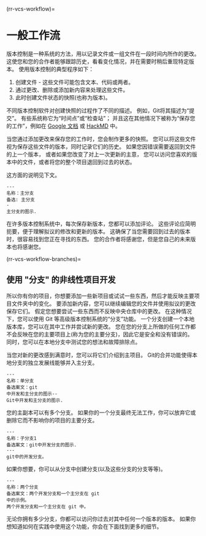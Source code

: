 (rr-vcs-workflow)=
# 一般工作流

版本控制是一种系统的方法，用以记录文件或一组文件在一段时间内所作的更改。 这使您和您的合作者能够跟踪历史，看看变化情况，并在需要时稍后重现特定版本。 使用版本控制的典型程序如下：

1. 创建文件 - 这些文件可能包含文本、代码或两者。
2. 通过更改、删除或添加新内容来处理这些文件。
3. 此时创建文件状态的快照(也称为版本)。

不同版本控制软件对创建快照的过程作了不同的描述。 例如，Git将其描述为“提交”。 有些系统称它为“时间点”或“检查站”； 并且这在其他情况下被称为“保存您的工作”，例如在 [Google 文档](https://docs.google.com/) 或 [HackMD](http://hackmd.io/) 中。

当您通过添加更改来保存您的工作时，您会制作更多的快照。 您可以将这些文件视为保存这些文件的版本，同时记录它们的历史。 如果您因错误需要返回到文件的上一个版本， 或者如果您改变了对上一次更新的主意， 您可以访问您喜欢的版本中的文件，或者将您的整个项目退回到过去的状态。

这方面的说明见下文。

```{figure} ../../figures/main-branch.png
---
名称：主分支
备选: 主分支
-
主分支的图示.
```

在许多版本控制系统中，每次保存新版本，您都可以添加评论。 这些评论应简明扼要，便于理解拟议的修改和更新的版本。 这确保了当您需要回到过去的版本时，很容易找到您正在寻找的东西。 您的合作者将感谢您，但是您自己的未来版本也将感谢您。

(rr-vcs-workflow-branches)=
## 使用 "分支" 的非线性项目开发

所以你有你的项目，你想要添加一些新项目或试试一些东西，然后才能反映主要项目文件夹中的变化。 要添加新内容，您可以继续编辑您的文件并使用拟议的更改保存它们。 假定您想要尝试一些东西而不反映中央仓库中的更改。 在这种情况下，您可以使用 Git 等高级版本控制系统的“分支”功能。 一个分支创建一个本地版本库，您可以在其中工作并尝试新的更改。 您在您的分支上所做的任何工作都不会反映在您的主要项目上(称为您的主要分支)，因此它是安全和没有错误的。 同时，您可以在本地分支中测试您的想法和故障排除点。

当您对新的更改感到满意时，您可以将它们介绍到主项目。 Git的合并功能使得本地分支的独立发展线能够并入主分支。

```{figure} ../../figures/one-branch.png
---
名称：单分支
备选案文：git
中开发和主分支的图示--
Git中开发和主分支的图示.
```

您的主副本可以有多个分支。 如果你的一个分支最终无法工作，你可以放弃它或删除它而不影响你的项目的主要分支。

```{figure} ../../figures/two-branches.png
---
名称：子分支1
备选案文：git中开发分支的图示.
---
git中的开发分支。
```

如果你想要，你可以从分支中创建分支(以及这些分支的分支等等)。

```{figure} ../../figures/sub-branch.png
---
名称：两个分支
备选案文：两个开发分支和一个主分支在 git
中的示例。
两个开发分支和一个主分支在 git 中。
```

无论你拥有多少分支，你都可以访问你过去对其中任何一个版本的版本。 如果你想知道如何在实践中使用这个功能，你会在下面找到更多的细节。
